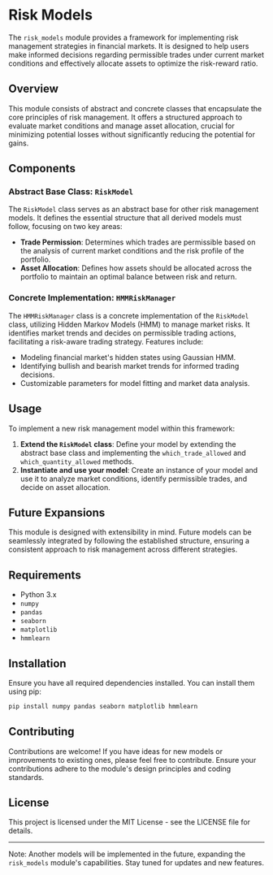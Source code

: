 # Risk Models

The `risk_models` module provides a framework for implementing risk management strategies in financial markets. It is designed to help users make informed decisions regarding permissible trades under current market conditions and effectively allocate assets to optimize the risk-reward ratio.

## Overview

This module consists of abstract and concrete classes that encapsulate the core principles of risk management. It offers a structured approach to evaluate market conditions and manage asset allocation, crucial for minimizing potential losses without significantly reducing the potential for gains.

## Components

### Abstract Base Class: `RiskModel`

The `RiskModel` class serves as an abstract base for other risk management models. It defines the essential structure that all derived models must follow, focusing on two key areas:

- **Trade Permission**: Determines which trades are permissible based on the analysis of current market conditions and the risk profile of the portfolio.
- **Asset Allocation**: Defines how assets should be allocated across the portfolio to maintain an optimal balance between risk and return.

### Concrete Implementation: `HMMRiskManager`

The `HMMRiskManager` class is a concrete implementation of the `RiskModel` class, utilizing Hidden Markov Models (HMM) to manage market risks. It identifies market trends and decides on permissible trading actions, facilitating a risk-aware trading strategy. Features include:

- Modeling financial market's hidden states using Gaussian HMM.
- Identifying bullish and bearish market trends for informed trading decisions.
- Customizable parameters for model fitting and market data analysis.

## Usage

To implement a new risk management model within this framework:

1. **Extend the `RiskModel` class**: Define your model by extending the abstract base class and implementing the `which_trade_allowed` and `which_quantity_allowed` methods.
2. **Instantiate and use your model**: Create an instance of your model and use it to analyze market conditions, identify permissible trades, and decide on asset allocation.

## Future Expansions

This module is designed with extensibility in mind. Future models can be seamlessly integrated by following the established structure, ensuring a consistent approach to risk management across different strategies.

## Requirements

- Python 3.x
- `numpy`
- `pandas`
- `seaborn`
- `matplotlib`
- `hmmlearn`

## Installation

Ensure you have all required dependencies installed. You can install them using pip:

```bash
pip install numpy pandas seaborn matplotlib hmmlearn
```

## Contributing

Contributions are welcome! If you have ideas for new models or improvements to existing ones, please feel free to contribute. Ensure your contributions adhere to the module's design principles and coding standards.

## License

This project is licensed under the MIT License - see the LICENSE file for details.

---

Note: Another models will be implemented in the future, expanding the `risk_models` module's capabilities. Stay tuned for updates and new features.
